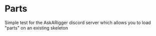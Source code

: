 # Parts
Simple test for the AskARigger discord server which allows you to load "parts" on an existing skeleton
